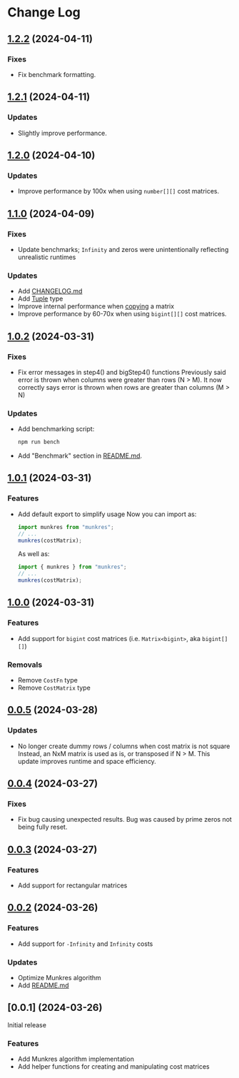 # Change Log

## [1.2.2](https://github.com/havelessbemore/munkres/compare/v1.2.1...v1.2.2) (2024-04-11)

### Fixes

- Fix benchmark formatting.

## [1.2.1](https://github.com/havelessbemore/munkres/compare/v1.2.0...v1.2.1) (2024-04-11)

### Updates

- Slightly improve performance.

## [1.2.0](https://github.com/havelessbemore/munkres/compare/v1.1.0...v1.2.0) (2024-04-10)

### Updates

- Improve performance by 100x when using `number[][]` cost matrices.

## [1.1.0](https://github.com/havelessbemore/munkres/compare/v1.0.2...v1.1.0) (2024-04-09)

### Fixes

- Update benchmarks; `Infinity` and zeros were unintentionally reflecting unrealistic runtimes

### Updates

- Add [CHANGELOG.md](./CHANGELOG.md)
- Add [Tuple](./src/types/tuple.d.ts) type
- Improve internal performance when [copying](src/utils/matrix.ts) a matrix
- Improve performance by 60-70x when using `bigint[][]` cost matrices.

## [1.0.2](https://github.com/havelessbemore/munkres/compare/v1.0.1...v1.0.2) (2024-03-31)

### Fixes

- Fix error messages in step4() and bigStep4() functions
  Previously said error is thrown when columns were greater than rows (N > M). It now correctly says error is thrown when rows are greater than columns (M > N)

### Updates

- Add benchmarking script:

  ```bash
  npm run bench
  ```

- Add "Benchmark" section in [README.md](./README.md).

## [1.0.1](https://github.com/havelessbemore/munkres/compare/v1.0.0...v1.0.1) (2024-03-31)

### Features

- Add default export to simplify usage
  Now you can import as:
  ```javascript
  import munkres from "munkres";
  // ...
  munkres(costMatrix);
  ```
  As well as:
  ```javascript
  import { munkres } from "munkres";
  // ...
  munkres(costMatrix);
  ```

## [1.0.0](https://github.com/havelessbemore/munkres/compare/v0.0.5...v1.0.0) (2024-03-31)

### Features

- Add support for `bigint` cost matrices (i.e. `Matrix<bigint>`, aka `bigint[][]`)

### Removals

- Remove `CostFn` type
- Remove `CostMatrix` type

## [0.0.5](https://github.com/havelessbemore/munkres/compare/v0.0.4...v0.0.5) (2024-03-28)

### Updates

- No longer create dummy rows / columns when cost matrix is not square
  Instead, an NxM matrix is used as is, or transposed if N > M. This update improves runtime and space efficiency.

## [0.0.4](https://github.com/havelessbemore/munkres/compare/v0.0.3...v0.0.4) (2024-03-27)

### Fixes

- Fix bug causing unexpected results. Bug was caused by prime zeros not being fully reset.

## [0.0.3](https://github.com/havelessbemore/munkres/compare/v0.0.2...v0.0.3) (2024-03-27)

### Features

- Add support for rectangular matrices

## [0.0.2](https://github.com/havelessbemore/munkres/compare/v0.0.1...v0.0.2) (2024-03-26)

### Features

- Add support for `-Infinity` and `Infinity` costs

### Updates

- Optimize Munkres algorithm
- Add [README.md](./README.md)

## [0.0.1] (2024-03-26)

Initial release

### Features

- Add Munkres algorithm implementation
- Add helper functions for creating and manipulating cost matrices
